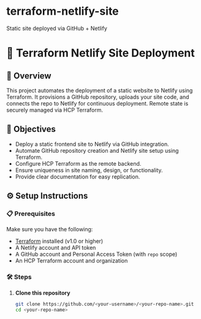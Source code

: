 # terraform-netlify-site
Static site deployed via GitHub + Netlify
# 🚀 Terraform Netlify Site Deployment

## 📖 Overview
This project automates the deployment of a static website to Netlify using Terraform. It provisions a GitHub repository, uploads your site code, and connects the repo to Netlify for continuous deployment. Remote state is securely managed via HCP Terraform.

## 🎯 Objectives
- Deploy a static frontend site to Netlify via GitHub integration.
- Automate GitHub repository creation and Netlify site setup using Terraform.
- Configure HCP Terraform as the remote backend.
- Ensure uniqueness in site naming, design, or functionality.
- Provide clear documentation for easy replication.

## ⚙️ Setup Instructions

### 📋 Prerequisites
Make sure you have the following:
- [Terraform](https://developer.hashicorp.com/terraform/downloads) installed (v1.0 or higher)
- A Netlify account and API token
- A GitHub account and Personal Access Token (with `repo` scope)
- An HCP Terraform account and organization

### 🛠️ Steps

1. **Clone this repository**
   ```bash
   git clone https://github.com/<your-username>/<your-repo-name>.git
   cd <your-repo-name>
